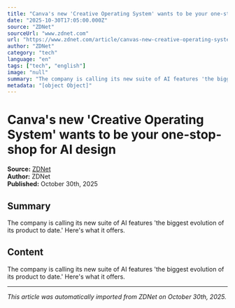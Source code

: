 ```yaml
---
title: "Canva's new 'Creative Operating System' wants to be your one-stop-shop for AI design"
date: "2025-10-30T17:05:00.000Z"
source: "ZDNet"
sourceUrl: "www.zdnet.com"
url: "https://www.zdnet.com/article/canvas-new-creative-operating-system-wants-to-be-your-one-stop-shop-for-ai-design/"
author: "ZDNet"
category: "tech"
language: "en"
tags: ["tech", "english"]
image: "null"
summary: "The company is calling its new suite of AI features 'the biggest evolution of its product to date.' Here's what it offers."
metadata: "[object Object]"
---
```


# Canva's new 'Creative Operating System' wants to be your one-stop-shop for AI design

**Source:** [ZDNet](https://www.zdnet.com/article/canvas-new-creative-operating-system-wants-to-be-your-one-stop-shop-for-ai-design/)  
**Author:** ZDNet  
**Published:** October 30th, 2025  

## Summary

The company is calling its new suite of AI features 'the biggest evolution of its product to date.' Here's what it offers.

## Content

The company is calling its new suite of AI features 'the biggest evolution of its product to date.' Here's what it offers.

---

*This article was automatically imported from ZDNet on October 30th, 2025.*

